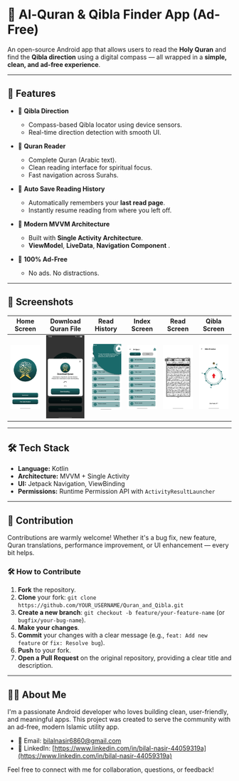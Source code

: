 # 📖 Al-Quran & Qibla Finder App (Ad-Free)

An open-source Android app that allows users to read the **Holy Quran** and find the **Qibla direction** using a digital compass — all wrapped in a **simple, clean, and ad-free experience**.

---

## 🌟 Features

- 🕋 **Qibla Direction**
  - Compass-based Qibla locator using device sensors.
  - Real-time direction detection with smooth UI.

- 📖 **Quran Reader**
  - Complete Quran (Arabic text).
  - Clean reading interface for spiritual focus.
  - Fast navigation across Surahs.
    
- 🧠 **Auto Save Reading History**
  - Automatically remembers your **last read page**.
  - Instantly resume reading from where you left off.

- 🎯 **Modern MVVM Architecture**
  - Built with **Single Activity Architecture**.
  - **ViewModel**, **LiveData**, **Navigation Component** .

- 🚫 **100% Ad-Free**
  - No ads. No distractions.

---

## 📱 Screenshots

| Home Screen | Download Quran File | Read History | Index Screen | Read Screen | Qibla Screen |
|-------------|----------------------|--------------|---------------|-------------|---------------|
| ![Home](screenshots/Screenshot_1.webp) | ![Download](screenshots/Screenshot_2.webp) | ![History](screenshots/Screenshot_3.webp) | ![Index](screenshots/Screenshot_4.webp) | ![Read](screenshots/Screenshot_5.webp) | ![Qibla](screenshots/Screenshot_6.webp) |



---

## 🛠 Tech Stack

- **Language:** Kotlin
- **Architecture:** MVVM + Single Activity
- **UI:** Jetpack Navigation, ViewBinding
- **Permissions:** Runtime Permission API with `ActivityResultLauncher`

---

## 🤝 Contribution

Contributions are warmly welcome! Whether it's a bug fix, new feature, Quran translations, performance improvement, or UI enhancement — every bit helps.

### 🛠 How to Contribute

1.  **Fork** the repository.
2.  **Clone** your fork: `git clone https://github.com/YOUR_USERNAME/Quran_and_Qibla.git`
3.  **Create a new branch**: `git checkout -b feature/your-feature-name` (or `bugfix/your-bug-name`).
4.  **Make your changes**.
5.  **Commit** your changes with a clear message (e.g., `feat: Add new feature` or `fix: Resolve bug`).
6.  **Push** to your fork.
7.  **Open a Pull Request** on the original repository, providing a clear title and description.

---

## 👨‍💻 About Me

I'm a passionate Android developer who loves building clean, user-friendly, and meaningful apps. This project was created to serve the community with an ad-free, modern Islamic utility app.

- 📧 Email: [bilalnasir6860@gmail.com](mailto:bilalnasir6860@gmail.com)  
- 🔗 LinkedIn: [https://www.linkedin.com/in/bilal-nasir-44059319a](https://www.linkedin.com/in/bilal-nasir-44059319a)
  
Feel free to connect with me for collaboration, questions, or feedback!



